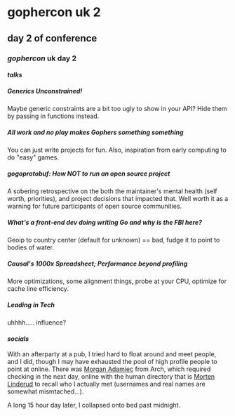 # gophercon uk 2

## day 2 of conference

### _gophercon_ uk day 2

#### _talks_

##### Generics Unconstrained!

Maybe generic constraints are a bit too ugly to show in your API?
Hide them by passing in functions instead.

##### All work and no play makes Gophers something something

You can just write projects for fun.
Also, inspiration from early computing to do "easy" games.

##### gogoprotobuf: How NOT to run an open source project

A sobering retrospective on the both the maintainer's mental health (self worth, priorities),
and project decisions that impacted that.
Well worth it as a warning for future participants of open source communities.

##### What's a front-end dev doing writing Go and why is the FBI here?

Geoip to country center (default for unknown) == bad,
fudge it to point to bodies of water.

##### Causal's 1000x Spreadsheet; Performance beyond profiling

More optimizations,
some alignment things,
probe at your CPU,
optimize for cache line efficiency.

##### Leading in Tech

uhhhh..... influence?

#### _socials_

With an afterparty at a pub,
I tried hard to float around and meet people,
and I did,
though I may have exhausted the pool of high profile people to point at online.
There was [Morgan Adamiec](https://github.com/Morganamilo) from Arch,
which required checking in the next day, 
online with the human directory that is [Morten Linderud](https://twitter.com/MortenLinderud)
to recall who I actually met (usernames and real names are somewhat mismtached...).

A long 15 hour day later, I collapsed onto bed past midnight.
